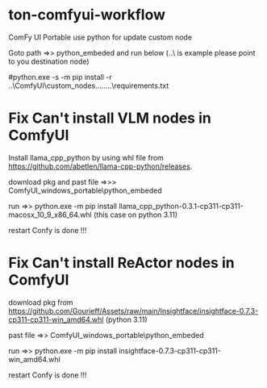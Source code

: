 # ton-comfyui-workflow

ComFy UI Portable use python for update custom node 

Goto path =>> python_embeded   and run below (..\\ is example please point to you destination node)

#python.exe -s -m pip install -r ..\ComfyUI\custom_nodes\........\requirements.txt


# Fix Can't install VLM nodes in ComfyUI

Install llama_cpp_python by using whl file from https://github.com/abetlen/llama-cpp-python/releases.

download pkg and past file =>>>  ComfyUI_windows_portable\python_embeded

run  =>> python.exe -m pip install llama_cpp_python-0.3.1-cp311-cp311-macosx_10_9_x86_64.whl      (this case on python 3.11)

restart Confy is done !!!

# Fix Can't install ReActor nodes in ComfyUI

download pkg from  https://github.com/Gourieff/Assets/raw/main/Insightface/insightface-0.7.3-cp311-cp311-win_amd64.whl  (python 3.11)

past file =>> ComfyUI_windows_portable\python_embeded

run =>> python.exe -m pip install insightface-0.7.3-cp311-cp311-win_amd64.whl

restart Confy is done !!!
